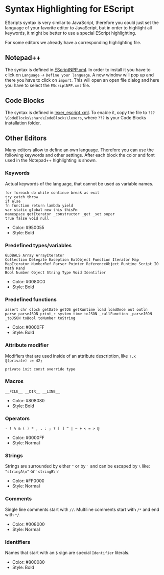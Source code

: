 # Syntax Highlighting for EScript
EScripts syntax is very similar to JavaScript, therefore you could just set the language of your favorite editor to JavaScript, but in order to highlight all keywords, it might be better to use a special EScript highlighting.

For some editors we already have a corresponding highlighting file.
## Notepad++
The syntax is defined in [EScriptNPP.xml](EScriptNPP.xml).
In order to install it you have to click on `Language` -> `Define your language`. A new window will pop up and there you have to click on `import`. This will open an open file dialog and here you have to select the `EScriptNPP.xml` file.

## Code Blocks
The syntax is defined in [lexer_escript.xml](lexer_escript.xml). To enable it, copy the file to `???\CodeBlocks\share\CodeBlocks\lexers`, where `???` is your Code Blocks installation folder.

## Other Editors
Many editors allow to define an own language. Therefore you can use the following keywords and other settings. After each block the color and font used in the Notepad++ highlighting is shown.

### Keywords
Actual keywords of the language, that cannot be used as variable names.
```
for foreach do while continue break as exit
try catch throw
if else
fn function return lambda yield
var static global new this thisFn
namespace getIterator _constructor _get _set super
true false void null
```
* Color: #950055
* Style: Bold

### Predefined types/variables
```
GLOBALS Array ArrayIterator
Collection Delegate Exception ExtObject Function Iterator Map MapIterator NumberRef Parser Pointer ReferenceObject Runtime Script IO Math Rand
Bool Number Object String Type Void Identifier
```
* Color: #0080C0
* Style: Bold

### Predefined functions
```
assert chr clock getDate getOS getRuntime load loadOnce out outln parse parseJSON print_r system time toJSON _callFunction _parseJSON _toJSON toBool toNumber toString
```
* Color: #0000FF
* Style: Bold

### Attribute modifier
Modifiers that are used inside of an attribute description, like `T.x @(private) := 42;`
```
private init const override type
```

### Macros
```
__FILE__ __DIR__ __LINE__
```
* Color: #808080
* Style: Bold

### Operators
```
- ! % & ( ) * , . : ; ? [ ] ^ | ~ + < = > @
```
* Color: #0000FF
* Style: Normal

### Strings
Strings are surrounded by either `"` or by `'` and can be escaped by `\` like: `"stringA\n"` or `'stringB\n'`
* Color: #FF0000
* Style: Normal

### Comments
Single line comments start with `//`. Multiline comments start with `/*` and end with `*/`.
* Color: #008000
* Style: Normal

### Identifiers
Names that start with an `$` sign are special `Identifier` literals.
* Color: #800080
* Style: Bold

